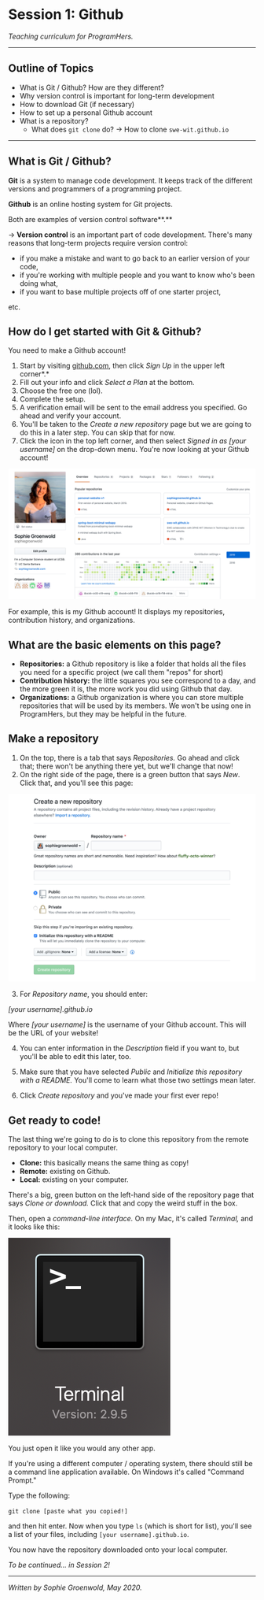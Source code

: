 # Session 1: Github

*Teaching curriculum for ProgramHers.*

---

## Outline of Topics

- What is Git / Github? How are they different?
- Why version control is important for long-term development
- How to download Git (if necessary)
- How to set up a personal Github account
- What is a repository?
    - What does `git clone` do? → How to clone `swe-wit.github.io`

---

## What is Git / Github?

**Git** is a system to manage code development. It keeps track of the different versions and programmers of a programming project.

**Github** is an online hosting system for Git projects. 

Both are examples of version control software**.** 

→ **Version control** is an important part of code development. There's many reasons that long-term projects require version control:

- if you make a mistake and want to go back to an earlier version of your code,
- if you're working with multiple people and you want to know who's been doing what,
- if you want to base multiple projects off of one starter project,

etc. 

## How do I get started with Git & Github?

You need to make a Github account!

1. Start by visiting [github.com](https://github.com), then click *Sign Up* in the upper left corner*.*  
2. Fill out your info and click *Select a Plan* at the bottom. 
3. Choose the free one (lol). 
4. Complete the setup. 
5. A verification email will be sent to the email address you specified. Go ahead and verify your account.
6. You'll be taken to the *Create a new repository* page but we are going to do this in a later step. You can skip that for now.
7. Click the icon in the top left corner, and then select *Signed in as [your username]* on the drop-down menu. You're now looking at your Github account!

![](mygithub.png)

For example, this is my Github account! It displays my repositories, contribution history, and organizations. 

## What are the basic elements on this page?

- **Repositories:** a Github repository is like a folder that holds all the files you need for a specific project (we call them "repos" for short)
- **Contribution history:** the little squares you see correspond to a day, and the more green it is, the more work you did using Github that day.
- **Organizations:** a Github organization is where you can store multiple repositories that will be used by its members. We won't be using one in ProgramHers, but they may be helpful in the future.

## Make a repository

1. On the top, there is a tab that says *Repositories.* Go ahead and click that; there won't be anything there yet, but we'll change that now!
2. On the right side of the page, there is a green button that says *New*. Click that, and you'll see this page:

![](new-repo.png)

3. For *Repository name*, you should enter:

*[your username].github.io*

Where *[your username]* is the username of your Github account. This will be the URL of your website!

4. You can enter information in the *Description* field if you want to, but you'll be able to edit this later, too. 

5. Make sure that you have selected *Public* and *Initialize this repository with a README.* You'll come to learn what those two settings mean later. 

6. Click *Create repository* and you've made your first ever repo!

## Get ready to code!

The last thing we're going to do is to clone this repository from the remote repository to your local computer. 

- **Clone:** this basically means the same thing as copy!
- **Remote:** existing on Github.
- **Local:** existing on your computer.

There's a big, green button on the left-hand side of the repository page that says *Clone or download.* Click that and copy the weird stuff in the box. 

Then, open a *command-line interface.* On my Mac, it's called *Terminal,* and it looks like this:

![](terminal.png)

You just open it like you would any other app.

If you're using a different computer / operating system, there should still be a command line application available. On Windows it's called "Command Prompt."

Type the following:

`git clone [paste what you copied!]`

and then hit enter. Now when you type `ls` (which is short for list), you'll see a list of your files, including `[your username].github.io`.

You now have the repository downloaded onto your local computer. 

*To be continued... in Session 2!*

---

*Written by Sophie Groenwold, May 2020.*
